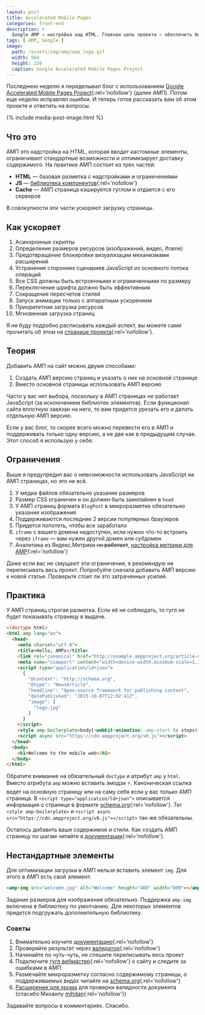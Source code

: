 ```yaml
---
layout: post
title: Accelerated Mobile Pages
categories: front-end
description: >
  Google AMP — настройка над HTML. Главная цель проекта — обеспечить быструю загрузку страниц с мобильных телефонов. Подробнее об АМП читайте в статье.
tags: [ AMP, Google ]
image:
  path: /assets/img/amp/amp_logo.gif
  width: 564
  height: 220
  caption: Google Accelerated Mobile Pages Project
---
```


Последнюю неделю я переделывал блог с использованием [Google Accelerated Mobile Pages Project](https://www.ampproject.org/ru/){:rel='nofollow'} (далее АМП). Потом еще неделю исправлял ошибки. И теперь готов рассказать вам об этом проекте и ответить на вопросы.

{% include media-post-image.html %}



## Что это

АМП это надстройка на HTML, которая вводит кастомные элементы, ограничивает стандартные возможности и оптимизирует доставку содержимого. На практике АМП состоит из трех частей:

* **HTML** &mdash; базовая разметка с надстройками и ограничениями
* **JS** &mdash; [библиотека компонентов](https://www.ampproject.org/docs/reference/components){:rel='nofollow'}
* **Cache** &mdash; АМП страница кэшируется гуглом и отдается с его серверов

В совокупности эти части ускоряют загрузку страницы.

## Как ускоряет

1. Асинхронные скрипты
1. Определение размеров ресурсов (изображений, видео, iframe)
1. Предотвращение блокировки визуализации механизмами расширений
1. Устранение сторонних сценариев JavaScript из основного потока операций
1. Все CSS должны быть встроенными и ограниченными по размеру
1. Переключение шрифта должно быть эффективным
1. Сокращение пересчетов стилей
1. Запуск анимации только с аппаратным ускорением
1. Приоритетная загрузка ресурсов
1. Мгновенная загрузка страниц

Я не буду подробно расписывать каждый аспект, вы можете сами прочитать об этом на [странице проекта](https://www.ampproject.org/ru/learn/how-amp-works/){:rel='nofollow'}.

## Теория

Добавить АМП на сайт можно двумя способами:

1. Создать АМП версию страниц и указать о них на основной странице
1. Вместо основной страницы использовать АМП версию

Часто у вас нет выбора, поскольку в АМП страницах не работает JavaScript (за исключением библиотек элементов). Если функционал сайта вплотную завязан на него, то вам придется урезать его и делать отдельную АМП версию.

Если у вас блог, то скорее всего можно перевести его в АМП и поддерживать только одну версию, а не две как в предыдущем случае. Этот способ я использую у себя.

## Ограничения

Выше я предупредил вас о невозможности использовать JavaScript на АМП страницах, но это не всё.

1. У медиа файлов обязательно указание размеров
1. Размер CSS ограничен и он должен быть заинлайнен в `head`
1. У АМП страниц формата `BlogPost` в микроразметке обязательно указание изображения
1. Поддерживаются последние 2 версии популярных браузеров
1. Придется попотеть, чтобы все заработало
1. `iframe` с вашего домена недоступен, если нужно что-то встроить через `iframe` &mdash; вам нужен другой домен или субдомен
1. Аналитика из Яндекс.Метрики <s>не работает</s>, [настройка метрики для AMP](https://yandex.ru/support/metrika/code/install-counter-amp.xml){:rel='nofollow'}

Даже если вас не смущают эти ограничения, я рекомендую не переписывать весь проект. Попробуйте сначала добавить АМП версию к новой статье. Проверьте стоит ли это затраченных усилий.

## Практика

У АМП страниц строгая разметка. Если её не соблюдать, то гугл не будет показывать страницу в выдаче.

```html
<!doctype html>
<html amp lang="en">
  <head>
    <meta charset="utf-8">
    <title>Hello, AMPs</title>
    <link rel="canonical" href="http://example.ampproject.org/article-metadata.html" />
    <meta name="viewport" content="width=device-width,minimum-scale=1,initial-scale=1">
    <script type="application/ld+json">
      {
        "@context": "http://schema.org",
        "@type": "NewsArticle",
        "headline": "Open-source framework for publishing content",
        "datePublished": "2015-10-07T12:02:41Z",
        "image": [
          "logo.jpg"
        ]
      }
    </script>
    <style amp-boilerplate>body{-webkit-animation:-amp-start 8s steps(1,end) 0s 1 normal both;-moz-animation:-amp-start 8s steps(1,end) 0s 1 normal both;-ms-animation:-amp-start 8s steps(1,end) 0s 1 normal both;animation:-amp-start 8s steps(1,end) 0s 1 normal both}@-webkit-keyframes -amp-start{from{visibility:hidden}to{visibility:visible}}@-moz-keyframes -amp-start{from{visibility:hidden}to{visibility:visible}}@-ms-keyframes -amp-start{from{visibility:hidden}to{visibility:visible}}@-o-keyframes -amp-start{from{visibility:hidden}to{visibility:visible}}@keyframes -amp-start{from{visibility:hidden}to{visibility:visible}}</style><noscript><style amp-boilerplate>body{-webkit-animation:none;-moz-animation:none;-ms-animation:none;animation:none}</style></noscript>
    <script async src="https://cdn.ampproject.org/v0.js"></script>
  </head>
  <body>
    <h1>Welcome to the mobile web</h1>
  </body>
</html>
```

Обратите внимание на обязательный `doctype` и атрибут `amp` у `html`. Вместо атрибута `amp` можно вставить эмодзи ⚡. Каноническая ссылка ведет на основную страницу или на саму себя если у вас только АМП страница. В `<script type="application/ld+json">` описывается информация о странице в формате [schema.org](http://schema.org){:rel='nofollow'}. Тег `<style amp-boilerplate>` и `<script async src="https://cdn.ampproject.org/v0.js"></script>` так-же обязательны.

Осталось добавить ваше содержимое и стили. Как создать АМП страницу по шагам читайте в [документации](https://www.ampproject.org/ru/docs/get_started/create/basic_markup){:rel='nofollow'}.

## Нестандартные элементы

Для оптимизации загрузки в АМП нельзя вставить элемент `img`. Для этого в АМП есть свой элемент:

```html
<amp-img src="welcome.jpg" alt="Welcome" height="400" width="800"></amp-img>
```

Задание размеров для изображения обязательно. Поддержка `amp-img` включена в библиотеку по умолчанию. Для некоторых элементов придется подгружать дополнительную библиотеку.

### Советы

1. Внимательно изучите [документацию](https://www.ampproject.org/ru/docs/){:rel='nofollow'}
2. Проверяйте результат через [валидатор](https://validator.ampproject.org/){:rel='nofollow'}
3. Начинайте по чуть-чуть, не спешите переписывать весь проект
4. Подключите [гугл вебмастер](https://webmaster.google.com){:rel='nofollow'} к сайту и следите за ошибками в АМП
5. Размечайте микроразметку согласно содержимому страницы, о поддерживаемых видах читайте на [schema.org](http://schema.org){:rel='nofollow'}
6. [Расширение для хрома](https://chrome.google.com/webstore/detail/amp-validator/nmoffdblmcmgeicmolmhobpoocbbmknc) для проверки валидности документа (спасибо Михаилу [mihdan](https://disqus.com/by/mihdan/){:rel='nofollow'})


Задавайте вопросы в комментариях.
Спасибо.

